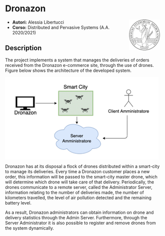 # Dronazon

<img src="unimi_logo.jpg" alt="LOGO" width="100" align="right"/>

- **Autori:** Alessia Libertucci
- **Corso:** Distributed and Pervasive Systems (A.A. 2020/2021) 


## Description
The project implements a system that manages the deliveries of orders received from the Dronazon e-commerce site, through the use of drones. Figure below shows the architecture of the developed system.

<img src="dronazon_architecture.png" width="500" align="center"/>

Dronazon has at its disposal a flock of drones distributed within a smart-city to manage its deliveries. Every time a Dronazon customer places a new order, this information will be passed to the smart-city master drone, which will determine which drone will take care of that delivery.
Periodically, the drones communicate to a remote server, called the Administrator Server, information relating to the number of deliveries made, the number of kilometers travelled, the level of air pollution detected and the remaining battery level.

As a result, Dronazon administrators can obtain information on drone and delivery statistics through the Admin Server. Furthermore, through the Server Administrator it is also possible to register and remove drones from the system dynamically.
